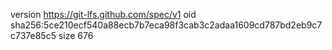 version https://git-lfs.github.com/spec/v1
oid sha256:5ce210ecf540a88ecb7b7eca98f3cab3c2adaa1609cd787bd2eb9c7c737e85c5
size 676

